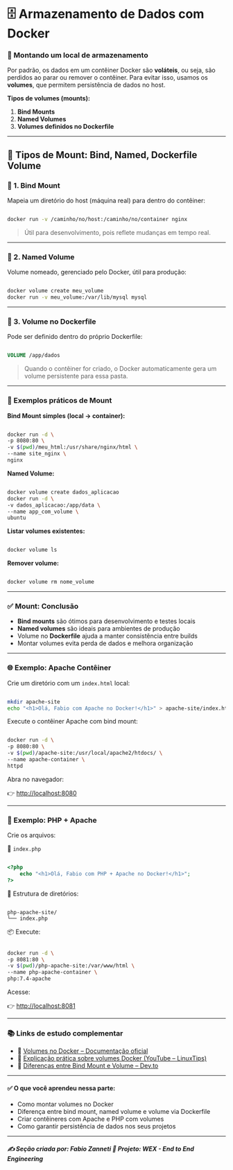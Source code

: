 # 🗄️ Armazenamento de Dados com Docker

### 📂 Montando um local de armazenamento

Por padrão, os dados em um contêiner Docker são **voláteis**, ou seja, são perdidos ao parar ou remover o contêiner. Para evitar isso, usamos os **volumes**, que permitem persistência de dados no host.

**Tipos de volumes (mounts):**

1. **Bind Mounts**
2. **Named Volumes**
3. **Volumes definidos no Dockerfile**

---

## 🔧 Tipos de Mount: Bind, Named, Dockerfile Volume

### 🔹 1. Bind Mount

Mapeia um diretório do host (máquina real) para dentro do contêiner:

```bash

docker run -v /caminho/no/host:/caminho/no/container nginx

```

> Útil para desenvolvimento, pois reflete mudanças em tempo real.

---

### 🔹 2. Named Volume

Volume nomeado, gerenciado pelo Docker, útil para produção:

```bash

docker volume create meu_volume
docker run -v meu_volume:/var/lib/mysql mysql

```

---

### 🔹 3. Volume no Dockerfile

Pode ser definido dentro do próprio Dockerfile:

```dockerfile

VOLUME /app/dados

```

> Quando o contêiner for criado, o Docker automaticamente gera um volume persistente para essa pasta.

---

### 🧪 Exemplos práticos de Mount

**Bind Mount simples (local → container):**

```bash

docker run -d \
-p 8080:80 \
-v $(pwd)/meu_html:/usr/share/nginx/html \
--name site_nginx \
nginx

```

**Named Volume:**

```bash

docker volume create dados_aplicacao
docker run -d \
-v dados_aplicacao:/app/data \
--name app_com_volume \
ubuntu

```

**Listar volumes existentes:**

```bash

docker volume ls

```

**Remover volume:**

```bash

docker volume rm nome_volume

```

---

### ✅ Mount: Conclusão

* **Bind mounts** são ótimos para desenvolvimento e testes locais
* **Named volumes** são ideais para ambientes de produção
* Volume no **Dockerfile** ajuda a manter consistência entre builds
* Montar volumes evita perda de dados e melhora organização

---

### 🌐 Exemplo: Apache Contêiner

Crie um diretório com um `index.html` local:

```bash

mkdir apache-site
echo "<h1>Olá, Fabio com Apache no Docker!</h1>" > apache-site/index.html

```

Execute o contêiner Apache com bind mount:

```bash

docker run -d \
-p 8080:80 \
-v $(pwd)/apache-site:/usr/local/apache2/htdocs/ \
--name apache-container \
httpd

```

Abra no navegador:

👉 [http://localhost:8080](http://localhost:8080)

---

### 🐘 Exemplo: PHP + Apache

Crie os arquivos:

📄 `index.php`

```php

<?php
    echo "<h1>Olá, Fabio com PHP + Apache no Docker!</h1>";
?>

```

📁 Estrutura de diretórios:

```

php-apache-site/
└── index.php

```

📦 Execute:

```bash

docker run -d \
-p 8081:80 \
-v $(pwd)/php-apache-site:/var/www/html \
--name php-apache-container \
php:7.4-apache

```

Acesse:

👉 [http://localhost:8081](http://localhost:8081)

---

### 📚 Links de estudo complementar

* 📘 [Volumes no Docker – Documentação oficial](https://docs.docker.com/storage/volumes/)
* 🎥 [Explicação prática sobre volumes Docker (YouTube – LinuxTips)](https://www.youtube.com/watch?v=QxZtBB0_EoU)
* 📄 [Diferenças entre Bind Mount e Volume – Dev.to](https://dev.to/lucassha/diferenca-entre-docker-volume-e-bind-mount-3e3k)

---

#### ✅ O que você aprendeu nessa parte:

* Como montar volumes no Docker
* Diferença entre bind mount, named volume e volume via Dockerfile
* Criar contêineres com Apache e PHP com volumes
* Como garantir persistência de dados nos seus projetos

---

##### ✍️ **Seção criada por:** *Fabio Zanneti* 🎯 Projeto: **WEX - End to End Engineering**